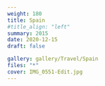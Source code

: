 ```yaml
---
weight: 180
title: Spain
#title_align: "left"
summary: 2015
date: 2020-12-15
draft: false

gallery: gallery/Travel/Spain
files: "*"
cover: IMG_0551-Edit.jpg
---
```

